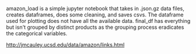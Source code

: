 amazon\_load is a simple jupyter notebook that takes in .json.gz data files, creates dataframes, does some cleaning, and saves csvs. The dataframe used for plotting does not have all the available data. final\_df has everything but isn't grouped by distinct products as the grouping process eradicates the categorical variables.  

http://jmcauley.ucsd.edu/data/amazon/links.html 
